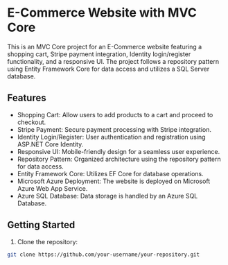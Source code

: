 # E-Commerce Website with MVC Core

This is an MVC Core project for an E-Commerce website featuring a shopping cart, Stripe payment integration, Identity login/register functionality, and a responsive UI. The project follows a repository pattern using Entity Framework Core for data access and utilizes a SQL Server database.

## Features

- Shopping Cart: Allow users to add products to a cart and proceed to checkout.
- Stripe Payment: Secure payment processing with Stripe integration.
- Identity Login/Register: User authentication and registration using ASP.NET Core Identity.
- Responsive UI: Mobile-friendly design for a seamless user experience.
- Repository Pattern: Organized architecture using the repository pattern for data access.
- Entity Framework Core: Utilizes EF Core for database operations.
- Microsoft Azure Deployment: The website is deployed on Microsoft Azure Web App Service.
- Azure SQL Database: Data storage is handled by an Azure SQL Database.

## Getting Started

1. Clone the repository:

```bash
git clone https://github.com/your-username/your-repository.git
